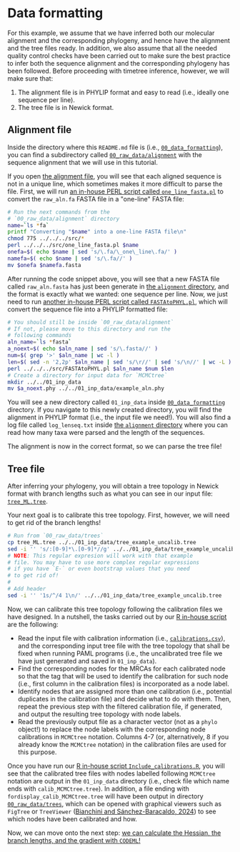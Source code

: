 # Data formatting

For this example, we assume that we have inferred both our molecular alignment and the corresponding phylogeny, and hence have the alignment and the tree files ready. In addition, we also assume that all the needed quality control checks have been carried out to make sure the best practice to infer both the sequence alignment and the corresponding phylogeny has been followed. Before proceeding with timetree inference, however, we will make sure that:

1. The alignment file is in PHYLIP format and easy to read (i.e., ideally one sequence per line).
2. The tree file is in Newick format.

## Alignment file

Inside the directory where this `README.md` file is (i.e., [`00_data_formatting`](README.md)), you can find a subdirectory called [`00_raw_data/alignment`](00_raw_data/alignment) with the sequence alignment that we will use in this tutorial.

If you open [the alignment file](00_raw_data/alignment/raw_aln.fa), you will see that each aligned sequence is not in a unique line, which sometimes makes it more difficult to parse the file. First, we will run [an in-house PERL script called `one_line_fasta.pl`](../src/one_line_fasta.pl) to convert the `raw_aln.fa` FASTA file in a "one-line" FASTA file:

```sh
# Run the next commands from the 
# `00_raw_data/alignment` directory
name=`ls *fa`
printf "Converting "$name" into a one-line FASTA file\n"
chmod 775 ../../../src/*
perl ../../../src/one_line_fasta.pl $name
onefa=$( echo $name | sed 's/\.fa/\_one\_line\.fa/' )
namefa=$( echo $name | sed 's/\.fa//' )
mv $onefa $namefa.fasta
```

After running the code snippet above, you will see that a new FASTA file called `raw_aln.fasta` has just been generate in [the `alignment` directory](00_raw_data/alignment/), and the format is exactly what we wanted: one sequence per line. Now, we just need to run [another in-house PERL script called `FASTAtoPHYL.pl`](../../src/FASTAtoPHYL.pl), which will convert the sequence file into a PHYLIP formatted file:

```sh
# You should still be inside `00_raw_data/alignment`
# If not, please move to this directory and run the
# following commands
aln_name=`ls *fasta`
a_noext=$( echo $aln_name | sed 's/\.fasta//' )
num=$( grep '>' $aln_name | wc -l )
len=$( sed -n '2,2p' $aln_name | sed 's/\r//' | sed 's/\n//' | wc -L )
perl ../../../src/FASTAtoPHYL.pl $aln_name $num $len 
# Create a directory for input data for `MCMCtree`
mkdir ../../01_inp_data
mv $a_noext.phy ../../01_inp_data/example_aln.phy
```

You will see a new directory called `01_inp_data` inside [`00_data_formatting`](README.md) directory. If you navigate to this newly created directory, you will find the alignment in PHYLIP format (i.e., the input file we need!). You will also find a log file called `log_lenseq.txt` inside [the `alignment` directory](00_raw_data/alignment/) where you can read how many taxa were parsed and the length of the sequences.

The alignment is now in the correct format, so we can parse the tree file!

## Tree file

After inferring your phylogeny, you will obtain a tree topology in Newick format with branch lengths such as what you can see in our input file: [`tree_ML.tree`](00_raw_data/trees/tree_ML.tree).

Your next goal is to calibrate this tree topology. First, however, we will need to get rid of the branch lengths!

```sh
# Run from `00_raw_data/trees`
cp tree_ML.tree ../../01_inp_data/tree_example_uncalib.tree
sed -i '' 's/:[0-9]*\.[0-9]*//g' ../../01_inp_data/tree_example_uncalib.tree
# NOTE: This regular expresion will work with that example
# file. You may have to use more complex regular expressions
# if you have `E-` or even bootstrap values that you need
# to get rid of!
#
# Add header
sed -i '' '1s/^/4 1\n/' ../../01_inp_data/tree_example_uncalib.tree
```

Now, we can calibrate this tree topology following the calibration files we have designed. In a nutshell, the tasks carried out by our [R in-house script](scripts/Include_calibrations.R) are the following:

* Read the input file with calibration information (i.e., [`calibrations.csv`](00_raw_data/calibs/calibrations.csv)), and the corresponding input tree file with the tree topology that shall be fixed when running PAML programs (i.e., the uncalibrated tree file we have just generated and saved in `01_inp_data`).
* Find the corresponding nodes for the MRCAs for each calibrated node so that the tag that will be used to identify the calibration for such node (i.e., first column in the calibration files) is incorporated as a node label.
* Identify nodes that are assigned more than one calibration (i.e., potential duplicates in the calibration file) and decide what to do with them. Then, repeat the previous step with the filtered calibration file, if generated, and output the resulting tree topology with node labels.
* Read the previously output file as a character vector (not as a `phylo` object!) to replace the node labels with the corresponding node calibrations in `MCMCtree` notation. Columns 4-7 (or, alternatively, 8 if you already know the `MCMCtree` notation) in the calibration files are used for this purpose.

Once you have run our [R in-house script `Include_calibrations.R`](scripts/Include_calibrations.R), you will see that the calibrated tree files with nodes labelled following `MCMCtree` notation are output in the `01_inp_data` directory (i.e., check file which name ends with `calib_MCMCtree.tree`). In addition, a file ending with `fordisplay_calib_MCMCtree.tree` will have been output in directory [`00_raw_data/trees`](00_raw_data/trees/), which can be opened with graphical viewers such as `FigTree` or `TreeViewer` ([Bianchini and Sánchez-Baracaldo, 2024](https://onlinelibrary.wiley.com/doi/10.1002/ece3.10873)) to see which nodes have been calibrated and how.

Now, we can move onto the next step: [we can calculate the Hessian, the branch lengths, and the gradient with `CODEML`!](../01_PAML/00_CODEML/README.md)
